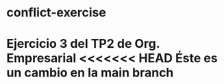 # conflict-exercise
Ejercicio 3 del TP2 de Org. Empresarial
<<<<<<< HEAD
Éste es un cambio en la main branch
=======
